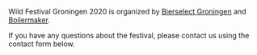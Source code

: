 Wild Festival Groningen 2020 is organized by <a href="http://www.bierselect.nl/" target="_blank">Bierselect Groningen</a> and <a href="https://www.boilermaker.nl/" target="_blank">Boilermaker</a>.

If you have any questions about the festival, please contact us using the contact form below.
